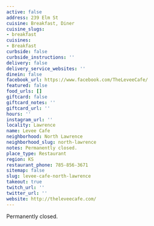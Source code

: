 ```yaml
---
active: false
address: 239 Elm St
cuisine: Breakfast, Diner
cuisine_slugs:
- breakfast
cuisines:
- Breakfast
curbside: false
curbside_instructions: ''
delivery: false
delivery_service_websites: ''
dinein: false
facebook_url: https://www.facebook.com/TheLeveeCafe/
featured: false
food_urls: []
giftcard: false
giftcard_notes: ''
giftcard_url: ''
hours: ''
instagram_url: ''
locality: Lawrence
name: Levee Cafe
neighborhood: North Lawrence
neighborhood_slug: north-lawrence
notes: Permanently closed.
place_type: Restaurant
region: KS
restaurant_phone: 785-856-3671
sitemap: false
slug: levee-cafe-north-lawrence
takeout: true
twitch_url: ''
twitter_url: ''
website: http://theleveecafe.com/
---
```


Permanently closed.